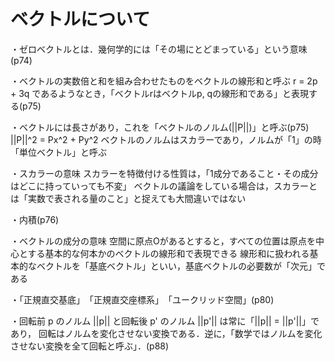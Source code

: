 # ベクトルについて

・ゼロベクトルとは．幾何学的には「その場にとどまっている」という意味(p74)

・ベクトルの実数倍と和を組み合わせたものをベクトルの線形和と呼ぶ
  r = 2p + 3q
  であるようなとき，「ベクトルrはベクトルp, qの線形和である」と表現する(p75)

・ベクトルには長さがあり，これを「ベクトルのノルム(||P||)」と呼ぶ(p75)
  ||P||^2 = Px^2 + Py^2
  ベクトルのノルムはスカラーであり，ノルムが「1」の時「単位ベクトル」と呼ぶ

・スカラーの意味
  スカラーを特徴付ける性質は，「1成分であること・その成分はどこに持っていっても不変」
  ベクトルの議論をしている場合は，スカラーとは「実数で表される量のこと」と捉えても大間違いではない

・内積(p76)

・ベクトルの成分の意味
  空間に原点Oがあるとすると，すべての位置は原点を中心とする基本的な何本かのベクトルの線形和で表現できる
  線形和に扱われる基本的なベクトルを「基底ベクトル」といい，基底ベクトルの必要数が「次元」である

・「正規直交基底」　「正規直交座標系」　「ユークリッド空間」(p80)

・回転前 p のノルム ||p|| と回転後 p' のノルム ||p'|| は常に「||p|| = ||p'||」であり，
  回転はノルムを変化させない変換である．逆に，「数学ではノルムを変化させない変換を全て回転と呼ぶ」．(p88)
